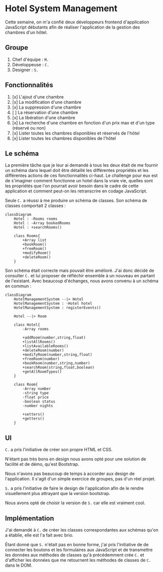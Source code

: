 # Hotel System Management

Cette semaine, on m'a confié deux développeurs frontend d'application JavaScript
débutants afin de réaliser l'application de la gestion des chambres d'un hôtel.

## Groupe

1. Chef d'équipe : `M.`
2. Développeuse  : `C.`
3. Designer      : `S.`

## Fonctionnalités

1. [x] L'ajout d'une chambre
2. [x] La modification d'une chambre
3. [x] La suppression d'une chambre
4. [ ] La réservation d'une chambre
5. [x] La libération d'une chambre
6. [x] La recherche d'une chambre en fonction d'un prix max et d'un type (réservé ou non)
7. [x] Lister toutes les chambres disponibles et réservés de l'hôtel
8. [x] Lister toutes les chambres disponibles de l'hôtel

## Le schéma

La première tâche que je leur ai demandé à tous les deux était de me fournir un
schéma dans lequel doit être détaillé les différentes propriétés et les
différentes actions de ces fonctionnalités ci-haut. Le challenge pour eux est de
s'imaginer comment fonctionne un hotel dans la vraie vie, quelles sont les
propriétés que l'on pourrait avoir besoin dans le cadre de cette application et
comment peut-on les retranscrire en codage JavaScript.

Seule `C.` a réussi à me produire un schéma de classes. Son schéma de classes
comportait 2 classes :

```mermaid
classDiagram
    Hotel : -Rooms rooms
    Hotel : -Array bookedRooms
    Hotel : +searchRooms()

    class Rooms{
        +Array list
        +bookRoom()
        +freeRoom()
        +modifyRoom()
        +deleteRoom()
    }
```

Son schéma était correcte mais pouvait être amélioré. J'ai donc décidé de
consulter `C.` et lui proposer de réfléchir ensemble à un nouveau en partant de
l'existant. Avec beaucoup d'échanges, nous avons convenu à un schéma en commun
:

```mermaid
classDiagram
	HotelManagementSystem --|> Hotel
	HotelManagementSystem : -Hotel hotel
	HotelManagementSystem : registerEvents()

	Hotel --|> Room

	class Hotel{
    	-Array rooms

    	+addRoom(number,string,float)
    	+listAllRooms()
    	+listAvailableRooms()
    	+deleteRoom(number)
    	+modifyRoom(number,string,float)
    	+freeRoom(number)
    	+bookRoom(number,string,number)
    	+searchRoom(string,float,boolean)
    	+getAllRoomTypes()
	}

    class Room{
        -Array number
        -string type
        -float price
        -boolean status
        -number nights

		+setters()
		+getters()
    }
```

## UI

`C.` a pris l'initiative de créer son propre HTML et CSS.

N'étant pas très bons en design nous avons opté pour une solution de facilité et
de démo, qu'est Bootstrap.

Nous n'avons pas beaucoup de temps à accorder aux design de l'application.
Il s'agit d'un simple exercice de groupes, pas d'un réel projet.

`S.` a pris l'initiative de faire le design de l'application afin de le rendre
visuellement plus attrayant que la version bootstrap.

Nous avons opté de choisir la version de `S.` car elle est vraiment cool.

## Implémentation

J'ai demandé à `C.` de créer les classes correspondantes aux schémas qu'on a
établie, elle est l'a fait avec brio.

Étant donné que `S.` n'était pas en bonne forme, j'ai pris l'initiative de de
connecter les boutons et les formulaires aux JavaScript et de transmettre les
données aux méthodes de classes qu'à précédemment crée `C.` et d'afficher les
données que me retournent les méthodes de classes de `C.` dans le DOM.

